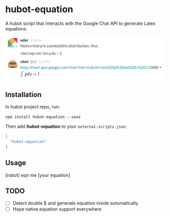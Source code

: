 # hubot-equation

A hubot script that interacts with the Google Chat API to generate Latex
equations.

![](./images/example.png)

## Installation

In hubot project repo, run:

`npm install hubot-equation --save`

Then add **hubot-equation** to your `external-scripts.json`:

```json
[
  "hubot-equation"
]
```

## Usage
[robot] eqn me [your equation]

## TODO
- [ ] Detect double $ and generate equation inside automatically
- [ ] Hope native equation support everywhere
